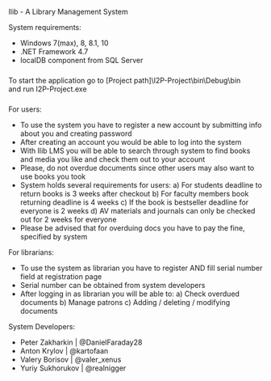 Ilib - A Library Management System

System requirements:
 - Windows 7(max), 8, 8.1, 10
 - .NET Framework 4.7
 - localDB component from SQL Server
 
###                                     ###
To start the application go to
  [Project path]\I2P-Project\bin\Debug\bin\
    and run I2P-Project.exe
###                                     ###

For users:
 - To use the system you have to register a new account by submitting info about you and creating password
 - After creating an account you would be able to log into the system
 - With Ilib LMS you will be able to search through system to find books and media you like and check them out to your account
 - Please, do not overdue documents since other users may also want to use books you took
 - System holds several requirements for users:
	a) For students deadline to return books is 3 weeks after checkout
	b) For faculty members book returning deadline is 4 weeks
	c) If the book is bestseller deadline for everyone is 2 weeks
	d) AV materials and journals can only be checked out for 2 weeks for everyone
 - Please be advised that for overduing docs you have to pay the fine, specified by system

For librarians:
 - To use the system as librarian you have to register AND fill serial number field at registration page
 - Serial number can be obtained from system developers
 - After logging in as librarian you will be able to:
	a) Check overdued documents
	b) Manage patrons
	c) Adding / deleting / modifying documents

System Developers:
 - Peter Zakharkin  | @DanielFaraday28
 - Anton Krylov     | @kartofaan
 - Valery Borisov   | @valer_xenus
 - Yuriy Sukhorukov | @realnigger
